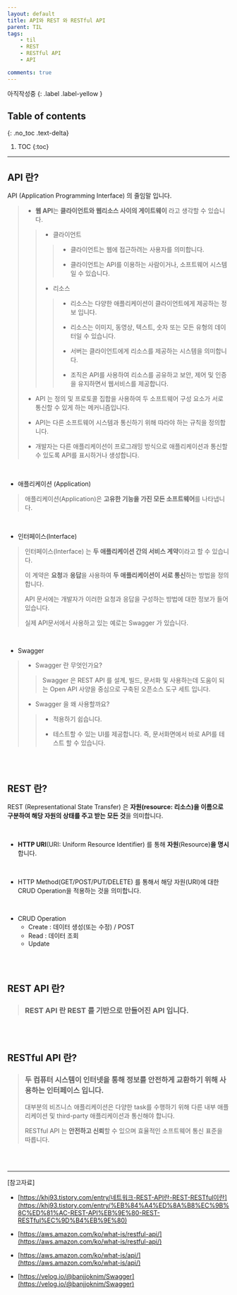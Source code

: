 ```yaml
---
layout: default
title: API와 REST 와 RESTful API
parent: TIL
tags:
    - til
    - REST
    - RESTful API
    - API

comments: true
---
```


아직작성중
{: .label .label-yellow }

## Table of contents
{: .no_toc .text-delta}

1. TOC
{:toc}

---

## API 란?

API (Application Programming Interface) 의 줄임말 입니다.

> - **웹 API**는 **클라이언트와 웹리소스 사이의 게이트웨이** 라고 생각할 수 있습니다.
>
>> - 클라이언트
>>> - 클라이언트는 웹에 접근하려는 사용자를 의미합니다.
>>>
>>> - 클라이언트는 API를 이용하는 사람이거나, 소프트웨어 시스템일 수 있습니다. 
>>
>>
>> - 리소스
>>> - 리소스는 다양한 애플리케이션이 클라이언트에게 제공하는 정보 입니다.
>>> - 리소스는 이미지, 동영상, 텍스트, 숫자 또는 모든 유형의 데이터일 수 있습니다.
>>>
>>> - 서버는 클라이언트에게 리소스를 제공하는 시스템을 의미합니다.
>>>
>>> - 조직은 API를 사용하여 리소스를 공유하고 보안, 제어 및 인증을 유지하면서 웹서비스를 제공합니다.
>>
>
> - API 는 정의 및 프로토콜 집합을 사용하여 두 소프트웨어 구성 요소가 서로 통신할 수 있게 하는 메커니즘입니다.
>
> - API는 다른 소프트웨어 시스템과 통신하기 위해 따라야 하는 규칙을 정의합니다.
>
> - 개발자는 다른 애플리케이션이 프로그래밍 방식으로 애플리케이션과 통신할 수 있도록 API를 표시하거나 생성합니다.
>


<br>


- 애플리케이션 (Application)

> 애플리케이션(Application)은 **고유한 기능을 가진 모든 소프트웨어**를 나타냅니다.

<br>

- 인터페이스(Interface)

> 인터페이스(Interface) 는 **두 애플리케이션 간의 서비스 계약**이라고 할 수 있습니다.
>
> 이 계약은 **요청**과 **응답**을 사용하여 **두 애플리케이션이 서로 통신**하는 방법을 정의 합니다.
>
> API 문서에는 개발자가 이러한 요청과 응답을 구성하는 방법에 대한 정보가 들어있습니다.
>
> 실제 API문서에서 사용하고 있는 예로는 Swagger 가 있습니다.

<br>

- Swagger

> - Swagger 란 무엇인가요? 
>> Swagger 은 REST API 를 설계, 빌드, 문서화 및 사용하는데 도움이 되는 Open API 사양을 중심으로 구축된 오픈소스 도구 세트 입니다.
>
>
> - Swagger 을 왜 사용할까요?
>> - 적용하기 쉽습니다.
>>
>> - 테스트할 수 있는 UI를 제공합니다. 즉, 문서화면에서 바로 API를 테스트 할 수 있습니다.


<br><br>

## REST 란?

REST (Representational State Transfer) 은 **자원(resource: 리소스)을 이름으로 구분하여 해당 자원의 상태를 주고 받는 모든 것**을 의미합니다.

<br>

- **HTTP URI**(URI: Uniform Resource Identifier) 를 통해 **자원**(Resource)**을 명시**합니다.

<br>

- HTTP Method(GET/POST/PUT/DELETE) 를 통해서 해당 자원(URI)에 대한 CRUD Operation을 적용하는 것을 의미합니다.

<br>

- CRUD Operation
    - Create : 데이터 생성(또는 수정) / POST
    - Read : 데이터 조회
    - Update

<br><br>


## REST API 란?


> ### REST API 란 REST 를 기반으로 만들어진 API 입니다.

<br><br>

## RESTful API 란?

> ### 두 컴퓨터 시스템이 인터넷을 통해 정보를 안전하게 교환하기 위해 사용하는 인터페이스 입니다.
>
> 대부분의 비즈니스 애플리케이션은 다양한 task를 수행하기 위해 다른 내부 애플리케이션 및 third-party 애플리케이션과 통신해야 합니다.
>
> RESTful API 는 **안전하고 신뢰**할 수 있으며 효율적인 소프트웨어 통신 표준을 따릅니다.
>

<br><br>

---

[참고자료]

- [https://khj93.tistory.com/entry/네트워크-REST-API란-REST-RESTful이란](https://khj93.tistory.com/entry/%EB%84%A4%ED%8A%B8%EC%9B%8C%ED%81%AC-REST-API%EB%9E%80-REST-RESTful%EC%9D%B4%EB%9E%80)

- [https://aws.amazon.com/ko/what-is/restful-api/](https://aws.amazon.com/ko/what-is/restful-api/)

- [https://aws.amazon.com/ko/what-is/api/](https://aws.amazon.com/ko/what-is/api/)

- [https://velog.io/@banjjoknim/Swagger](https://velog.io/@banjjoknim/Swagger)